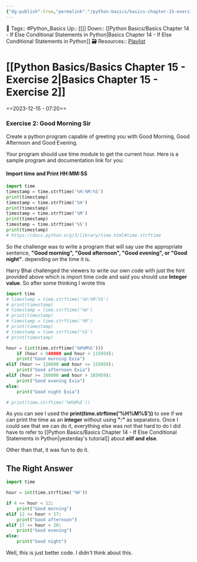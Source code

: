 ```yaml
---
{"dg-publish":true,"permalink":"/python-basics/basics-chapter-15-exercise-2/","dgPassFrontmatter":true,"noteIcon":"1","created":"2023-12-15T07:20:14.633+05:30","updated":"2023-12-16T04:50:05.695+05:30"}
---
```


🧶 Tags:: #Python_Basics 
Up:: [[]]
Down:: [[Python Basics/Basics Chapter 14 - If Else Conditional Statements in Python\|Basics Chapter 14 - If Else Conditional Statements in Python]]
🗃 Resources:: [Playlist](https://www.youtube.com/playlist?list=PLu0W_9lII9agwh1XjRt242xIpHhPT2llg)
# [[Python Basics/Basics Chapter 15 - Exercise 2\|Basics Chapter 15 - Exercise 2]]
==2023-12-15 - 07:20==
### Exercise 2: Good Morning Sir
Create a python program capable of greeting you with Good Morning, Good Afternoon and Good Evening.

Your program should use time module to get the current hour. Here is a sample program and documentation link for you:


#### Import time and Print HH:MM:SS
```python
import time
timestamp = time.strftime('%H:%M:%S')
print(timestamp)
timestamp = time.strftime('%H')
print(timestamp)
timestamp = time.strftime('%M')
print(timestamp)
timestamp = time.strftime('%S')
print(timestamp)
# https://docs.python.org/3/library/time.html#time.strftime
```

So the challenge was to write a program that will say use the appropriate sentence, **"Good morning", "Good afternoon", "Good evening", or "Good night"**. depending on the time it is.

Harry Bhai challenged the viewers to write our own code with just the hint provided above which is import time code and said you should use **Integer value**. So after some thinking I wrote this

```python
import time
# timestamp = time.strftime('%H:%M:%S')
# print(timestamp)
# timestamp = time.strftime('%H')
# print(timestamp)
# timestamp = time.strftime('%M')
# print(timestamp)
# timestamp = time.strftime('%S')
# print(timestamp)

hour = (int(time.strftime('%H%M%S')))
	if (hour > 040000 and hour < 115959):
	print("Good morning Exia")
elif (hour >= 120000 and hour <= 155959):
	print("Good afternoon Exia")
elif (hour >= 160000 and hour > 185959):
	print("Good evening Exia")
else:
	print("Good night Exia")

# print(time.strftime('%H%M%S'))
```

As you can see I used the **print(time.strftime('%H%M%S'))** to see if we can print the time as an **integer** without using **":"** as separators. Once I could see that we can do it, everything else was not that hard to do I did have to refer to [[Python Basics/Basics Chapter 14 - If Else Conditional Statements in Python\|yesterday's tutorial]] about **elif and else**.

Other than that, it was fun to do it.

## The Right Answer
```python
import time

hour = int(time.strftime('%H'))

if 4 <= hour < 12:
    print("Good morning")
elif 12 <= hour < 17:
    print("Good afternoon")
elif 17 <= hour < 20:
    print("Good evening")
else:
    print("Good night")

```

Well, this is just better code. I didn't think about this.